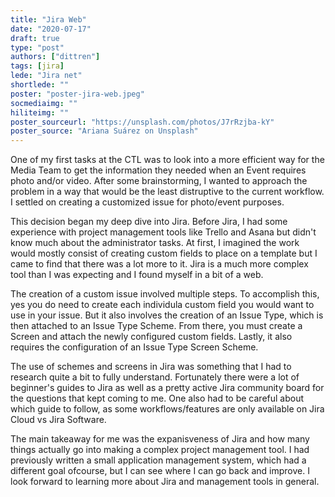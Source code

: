 ```yaml
---
title: "Jira Web"
date: "2020-07-17"
draft: true
type: "post"
authors: ["dittren"]
tags: [jira]
lede: "Jira net"
shortlede: ""
poster: "poster-jira-web.jpeg"
socmediaimg: ""
hiliteimg: ""
poster_sourceurl: "https://unsplash.com/photos/J7rRzjba-kY"
poster_source: "Ariana Suárez on Unsplash"
---
```


One of my first tasks at the CTL was to look into a more efficient way for the Media Team to get the information they needed when an Event requires photo and/or video. After some brainstorming, I wanted to approach the problem in a way that would be the least distruptive to the current workflow. I settled on creating a customized issue for photo/event purposes.

This decision began my deep dive into Jira. Before Jira, I had some experience with project management tools like Trello and Asana but didn't know much about the administrator tasks. At first, I imagined the work would mostly consist of creating custom fields to place on a template but I came to find that there was a lot more to it. Jira is a much more complex tool than I was expecting and I found myself in a bit of a web.

The creation of a custom issue involved multiple steps. To accomplish this, yes you do need to create each individula custom field you would want to use in your issue. But it also involves the creation of an Issue Type, which is then attached to an Issue Type Scheme. From there, you must create a Screen and attach the newly configured custom fields. Lastly, it also requires the configuration of an Issue Type Screen Scheme.

The use of schemes and screens in Jira was something that I had to research quite a bit to fully understand. Fortunately there were a lot of beginner's guides to Jira as well as a pretty active Jira community board for the questions that kept coming to me. One also had to be careful about which guide to follow, as some workflows/features are only available on Jira Cloud vs Jira Software.

The main takeaway for me was the expanisveness of Jira and how many things actually go into making a complex project management tool. I had previously written a small application management system, which had a different goal ofcourse, but I can see where I can go back and improve. I look forward to learning more about Jira and management tools in general.
